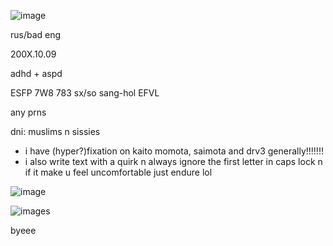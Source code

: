 
![image](https://github.com/user-attachments/assets/8f49530f-6c5a-4444-9e2d-e293e1149983)



rus/bad eng


200X.10.09


adhd + aspd


ESFP 7W8 783 sx/so sang-hol EFVL


any prns


dni: muslims n sissies



- i have (hyper?)fixation on kaito momota, saimota and drv3 generally!!!!!!!
- i also write text with a quirk n always ignore the first letter in caps lock n if it make u feel uncomfortable just endure lol


![image](https://github.com/user-attachments/assets/2ba2b61e-05d8-425b-b4b4-016c29b82f27)




![images](https://github.com/user-attachments/assets/0d6e7c18-2860-48a9-a3f0-0f8fc682b1cb)


byeee
